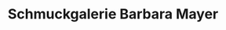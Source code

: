 ---
title: "Schmuckgalerie Barbara Mayer"
url: /bad-fuessing/schmuckgalerie-barbara-mayer/
shop: Allgemein
---